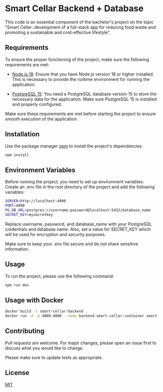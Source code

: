 # Smart Cellar Backend + Database

This code is an essential component of the bachelor's project on the topic "Smart Cellar: development of a full-stack app for reducing food waste and promoting a sustainable and cost-effective lifestyle".


## Requirements

To ensure the proper functioning of the project, make sure the following requirements are met:

* [Node.js 18](https://nodejs.org/en/download): Ensure that you have Node.js version 18 or higher installed. This is necessary to provide the runtime environment for running the application.

* [PostgreSQL 15](https://www.postgresql.org/download/): You need a PostgreSQL database version 15 to store the necessary data for the application. Make sure PostgreSQL 15 is installed and properly configured.

Make sure these requirements are met before starting the project to ensure smooth execution of the application.

## Installation
Use the package manager [npm](https://docs.npmjs.com/downloading-and-installing-node-js-and-npm) to install the project's dependencies.

```bash
npm install
```
## Environment Variables

Before running the project, you need to set up environment variables. Create an .env file in the root directory of the project and add the following variables:
```bash
SERVER=http://localhost:4000
PORT=4000
PG_DB_URL=postgres://username:password@localhost:5432/database_name
SECRET_KEY=mysecretkey
```
Replace username, password, and database_name with your PostgreSQL credentials and database name. Also, set a value for SECRET_KEY which will be used for encryption and security purposes.

Make sure to keep your .env file secure and do not share sensitive information.

## Usage
To run the project, please use the following command:

```bash
npm run dev
```

## Usage with Docker

```bash
docker build -t smart-cellar-backend .
docker run -d -p 4000:4000 --name backend-smart-cellar-container smart-cellar-backend
```

## Contributing

Pull requests are welcome. For major changes, please open an issue first
to discuss what you would like to change.

Please make sure to update tests as appropriate.

## License

[MIT](LICENSE)

